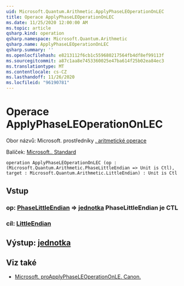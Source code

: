 ```yaml
---
uid: Microsoft.Quantum.Arithmetic.ApplyPhaseLEOperationOnLEC
title: Operace ApplyPhaseLEOperationOnLEC
ms.date: 11/25/2020 12:00:00 AM
ms.topic: article
qsharp.kind: operation
qsharp.namespace: Microsoft.Quantum.Arithmetic
qsharp.name: ApplyPhaseLEOperationOnLEC
qsharp.summary: ''
ms.openlocfilehash: e8213112f6cb1c559680217564fb4df8ef99113f
ms.sourcegitcommit: a87c1aa8e7453360025e47ba614f25b02ea84ec3
ms.translationtype: MT
ms.contentlocale: cs-CZ
ms.lasthandoff: 11/26/2020
ms.locfileid: "96190781"
---
```

# <a name="applyphaseleoperationonlec-operation"></a>Operace ApplyPhaseLEOperationOnLEC

Obor názvů: Microsoft. prostředníky [. aritmetické operace](xref:Microsoft.Quantum.Arithmetic)

Balíček: [Microsoft.. Standard](https://nuget.org/packages/Microsoft.Quantum.Standard)




```qsharp
operation ApplyPhaseLEOperationOnLEC (op : (Microsoft.Quantum.Arithmetic.PhaseLittleEndian => Unit is Ctl), target : Microsoft.Quantum.Arithmetic.LittleEndian) : Unit is Ctl
```


## <a name="input"></a>Vstup

### <a name="op--phaselittleendian--unit--is-ctl"></a>op: [PhaseLittleEndian](xref:Microsoft.Quantum.Arithmetic.PhaseLittleEndian) => [jednotka](xref:microsoft.quantum.lang-ref.unit) PhaseLittleEndian je CTL




### <a name="target--littleendian"></a>cíl: [LittleEndian](xref:Microsoft.Quantum.Arithmetic.LittleEndian)





## <a name="output--unit"></a>Výstup: [jednotka](xref:microsoft.quantum.lang-ref.unit)



## <a name="see-also"></a>Viz také

- [Microsoft. proApplyPhaseLEOperationOnLE. Canon.](xref:Microsoft.Quantum.Canon.ApplyPhaseLEOperationOnLE)